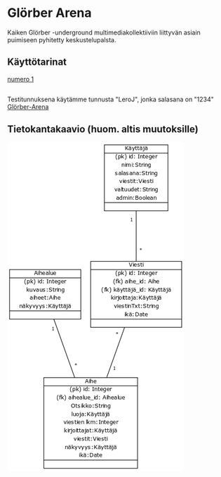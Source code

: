 # Glörber Arena
Kaiken Glörber -underground multimediakollektiiviin liittyvän asiain puimiseen pyhitetty keskustelupalsta.
## Käyttötarinat
[numero 1](https://github.com/VirtualAkseli/GlorberArena/blob/master/documentation/user_story1.md)
##
Testitunnuksena käytämme tunnusta "LeroJ", jonka salasana on "1234"
[Glörber-Arena](https://glorber-arena.herokuapp.com)
## Tietokantakaavio (huom. altis muutoksille)
![testext](https://raw.githubusercontent.com/VirtualAkseli/GlorberArena/master/kaavioGlbArena.png "structural layout" )
